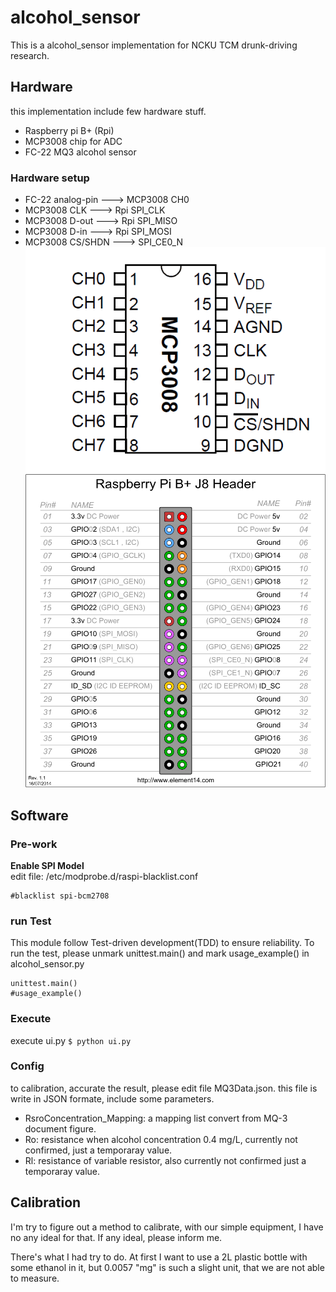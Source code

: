 # alcohol_sensor
This is a alcohol_sensor implementation for NCKU TCM drunk-driving research.

## Hardware
this implementation include few hardware stuff.
* Raspberry pi B+ (Rpi)
* MCP3008 chip for ADC
* FC-22 MQ3 alcohol sensor

### Hardware setup
* FC-22 analog-pin ---> MCP3008 CH0
* MCP3008 CLK ---> Rpi SPI_CLK
* MCP3008 D-out ---> Rpi SPI_MISO
* MCP3008 D-in ---> Rpi SPI_MOSI
* MCP3008 CS/SHDN ---> SPI_CE0_N
![MCP3008 pins](https://raw.githubusercontent.com/owl3808/alcohol_sensor/master/doc/mcp2008_pin.gif)
![Raspberry Pi B+ Pins](https://raw.githubusercontent.com/owl3808/alcohol_sensor/master/doc/rpi_GPIO.png)

## Software
### Pre-work
**Enable SPI Model**  
edit file: /etc/modprobe.d/raspi-blacklist.conf
```
#blacklist spi-bcm2708
```

### run Test
This module follow Test-driven development(TDD) to ensure reliability.
To run the test, please unmark unittest.main() and mark usage_example() in alcohol_sensor.py
```
unittest.main()
#usage_example()
```

### Execute
execute ui.py
<code>$ python ui.py</code>

### Config
to calibration, accurate the result, please edit file MQ3Data.json.
this file is write in JSON formate, include some parameters.
* RsroConcentration_Mapping: a mapping list convert from MQ-3 document figure.
* Ro: resistance when alcohol concentration 0.4 mg/L, currently not confirmed, just a temporaray value.
* Rl: resistance of variable resistor, also currently not confirmed just a temporaray value.


## Calibration
I'm try to figure out a method to calibrate,
with our simple equipment, I have no any ideal for that.
If any ideal, please inform me.

There's what I had try to do.
At first I want to use a 2L plastic bottle with some ethanol in it,
but 0.0057 "mg" is such a slight unit, that we are not able to measure.

